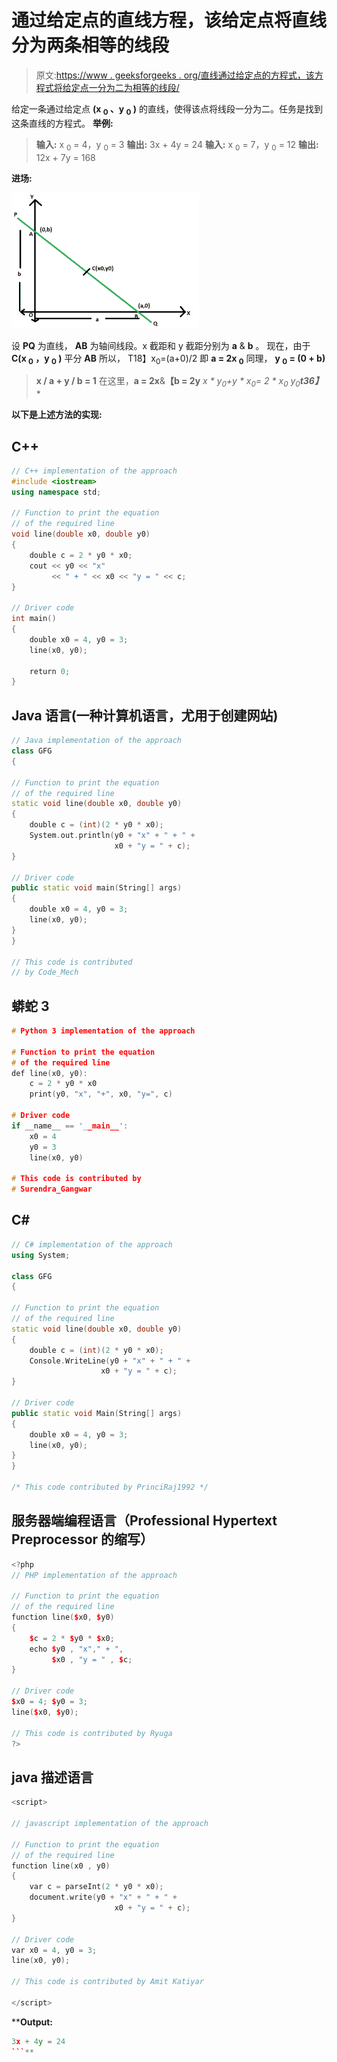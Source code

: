 # 通过给定点的直线方程，该给定点将直线分为两条相等的线段

> 原文:[https://www . geeksforgeeks . org/直线通过给定点的方程式，该方程式将给定点一分为二为相等的线段/](https://www.geeksforgeeks.org/equation-of-straight-line-passing-through-a-given-point-which-bisects-it-into-two-equal-line-segments/)

给定一条通过给定点 **(x <sub>0</sub> 、y <sub>0</sub> )** 的直线，使得该点将线段一分为二。任务是找到这条直线的方程式。
**举例:**

> **输入:** x <sub>0</sub> = 4，y <sub>0</sub> = 3
> **输出:** 3x + 4y = 24
> **输入:** x <sub>0</sub> = 7，y <sub>0</sub> = 12
> **输出:** 12x + 7y = 168

**进场:**

![](img/07956a291c96a6ecd84df6d81e6af585.png)

设 **PQ** 为直线， **AB** 为轴间线段。x 截距和 y 截距分别为 **a** & **b** 。
现在，由于 **C(x <sub>0</sub> ，y <sub>0</sub> )** 平分 **AB** 所以，
T18】x<sub>0</sub>=(a+0)/2 即 **a = 2x <sub>0</sub>**
同理， **y <sub>0</sub> = (0 + b)**

> **x / a + y / b = 1**
> 在这里，**a = 2x<sub>**&**【b = 2y** **x * y<sub>0</sub>+y * x<sub>0</sub>= 2 * x<sub>0</sub>* y<sub>0</sub>**t36】**</sub>**

**以下是上述方法的实现:** 

## **C++**

```cpp
// C++ implementation of the approach
#include <iostream>
using namespace std;

// Function to print the equation
// of the required line
void line(double x0, double y0)
{
    double c = 2 * y0 * x0;
    cout << y0 << "x"
         << " + " << x0 << "y = " << c;
}

// Driver code
int main()
{
    double x0 = 4, y0 = 3;
    line(x0, y0);

    return 0;
}
```

## **Java 语言(一种计算机语言，尤用于创建网站)**

```cpp
// Java implementation of the approach
class GFG
{

// Function to print the equation
// of the required line
static void line(double x0, double y0)
{
    double c = (int)(2 * y0 * x0);
    System.out.println(y0 + "x" + " + " +
                       x0 + "y = " + c);
}

// Driver code
public static void main(String[] args)
{
    double x0 = 4, y0 = 3;
    line(x0, y0);
}
}

// This code is contributed
// by Code_Mech
```

## **蟒蛇 3**

```cpp
# Python 3 implementation of the approach

# Function to print the equation
# of the required line
def line(x0, y0):
    c = 2 * y0 * x0
    print(y0, "x", "+", x0, "y=", c)

# Driver code
if __name__ == '__main__':
    x0 = 4
    y0 = 3
    line(x0, y0)

# This code is contributed by
# Surendra_Gangwar
```

## **C#**

```cpp
// C# implementation of the approach
using System;

class GFG
{

// Function to print the equation
// of the required line
static void line(double x0, double y0)
{
    double c = (int)(2 * y0 * x0);
    Console.WriteLine(y0 + "x" + " + " +
                    x0 + "y = " + c);
}

// Driver code
public static void Main(String[] args)
{
    double x0 = 4, y0 = 3;
    line(x0, y0);
}
}

/* This code contributed by PrinciRaj1992 */
```

## **服务器端编程语言（Professional Hypertext Preprocessor 的缩写）**

```cpp
<?php
// PHP implementation of the approach

// Function to print the equation
// of the required line
function line($x0, $y0)
{
    $c = 2 * $y0 * $x0;
    echo $y0 , "x"," + ",
         $x0 , "y = " , $c;
}

// Driver code
$x0 = 4; $y0 = 3;
line($x0, $y0);

// This code is contributed by Ryuga
?>
```

## **java 描述语言**

```cpp
<script>

// javascript implementation of the approach

// Function to print the equation
// of the required line
function line(x0 , y0)
{
    var c = parseInt(2 * y0 * x0);
    document.write(y0 + "x" + " + " +
                       x0 + "y = " + c);
}

// Driver code
var x0 = 4, y0 = 3;
line(x0, y0);

// This code is contributed by Amit Katiyar

</script>
```

****Output:** 

```cpp
3x + 4y = 24
```**